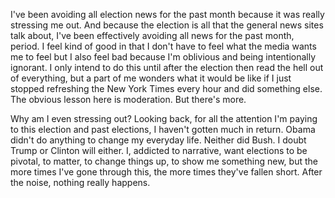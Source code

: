 I've been avoiding all election news for the past month because it was really stressing me out. And because the election is all that the general news sites talk about, I've been effectively avoiding all news for the past month, period. I feel kind of good in that I don't have to feel what the media wants me to feel but I also feel bad because I'm oblivious and being intentionally ignorant. I only intend to do this until after the election then read the hell out of everything, but a part of me wonders what it would be like if I just stopped refreshing the New York Times every hour and did something else. The obvious lesson here is moderation. But there's more.

Why am I even stressing out? Looking back, for all the attention I'm paying to this election and past elections, I haven't gotten much in return. Obama didn't do anything to change my everyday life. Neither did Bush. I doubt Trump or Clinton will either. I, addicted to narrative, want elections to be pivotal, to matter, to change things up, to show me something new, but the more times I've gone through this, the more times they've fallen short. After the noise, nothing really happens.
